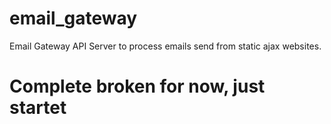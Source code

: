 # email_gateway
Email Gateway API Server to process emails send from static ajax websites.

# Complete broken for now, just startet
